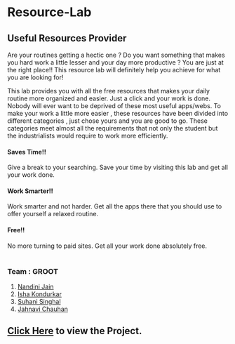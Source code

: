 # Resource-Lab
## Useful Resources Provider


Are your routines getting a hectic one ? Do you want something that makes you hard work a little lesser and your day more productive ?
You are just at the right place!! This resource lab will definitely help you achieve for what you are looking for!

This lab provides you with all the free resources that makes your daily routine more organized and easier. Just a click and your work is done. Nobody will ever want to be deprived of these most useful apps/webs. To make your work a little more easier , these resources have been divided into different categories , just chose yours and you are good to go. These categories meet almost all  the requirements that not only the student but the industrialists would require to work more efficiently.

#### Saves Time!!
Give a break to your searching. Save your time by visiting this lab and get all your work done.

#### Work Smarter!!
Work smarter and not harder. Get all the apps there that you should use to offer yourself a relaxed routine.

#### Free!!
No more turning to paid sites. Get all your work done absolutely free.
<br>
<br>


### Team : <strong>GROOT</strong>

1. [Nandini Jain](https://github.com/nandiniinj)<br>
2. [Isha Kondurkar](https://github.com/Isha-1290)<br>
3. [Suhani Singhal](https://github.com/suhani3502)<br>
4. [Jahnavi Chauhan](https://github.com/jkc1-4)<br>

## [Click Here](https://nandiniinj.github.io/Resource-Lab/) to view the Project.


